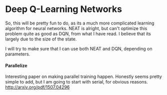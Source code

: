 # Deep Q-Learning Networks

So, this will be pretty fun to do, as its a much more complicated learning algorithm for neural networks.
NEAT is alright, but can't optimize this problem quite as good as DQN, from what I have read.
I believe that its largely due to the size of the state.

I will try to make sure that I can use both NEAT and DQN, depending on parameters.


#### Parallelize

Interesting paper on making parallel training happen. Honestly seems pretty simple to add, but I am going to start with serial, for obvious reasons.
http://arxiv.org/pdf/1507.04296